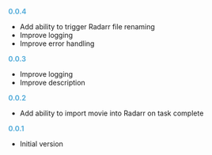 
**<span style="color:#56adda">0.0.4</span>**
- Add ability to trigger Radarr file renaming
- Improve logging
- Improve error handling

**<span style="color:#56adda">0.0.3</span>**
- Improve logging
- Improve description

**<span style="color:#56adda">0.0.2</span>**
- Add ability to import movie into Radarr on task complete

**<span style="color:#56adda">0.0.1</span>**
- Initial version
